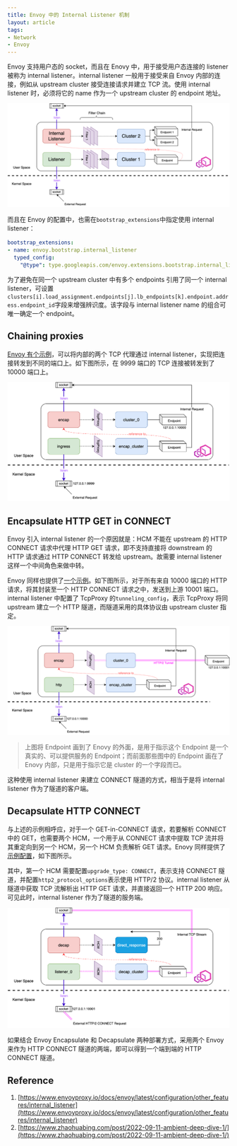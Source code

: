```yaml
---
title: Envoy 中的 Internal Listener 机制
layout: article
tags:
- Network
- Envoy
---
```


Envoy 支持用户态的 socket，而且在 Enovy 中，用于接受用户态连接的 listener 被称为 internal listener。internal listener 一般用于接受来自 Envoy 内部的连接，例如从 upstream cluster 接受连接请求并建立 TCP 流。使用 internal listener 时，必须将它的 name 作为一个 upstream cluster 的 endpoint 地址。

![envoy-il-base](https://raw.githubusercontent.com/shawnh2/shawnh2.github.io/master/_posts/img/2023-05-25/envoy-il-base.png)

<!--more-->

而且在 Envoy 的配置中，也需在`bootstrap_extensions`中指定使用 internal listener：
```yaml
bootstrap_extensions:
- name: envoy.bootstrap.internal_listener
  typed_config:
    "@type": type.googleapis.com/envoy.extensions.bootstrap.internal_listener.v3.InternalListener
```
为了避免在同一个 upstream cluster 中有多个 endpoints 引用了同一个 internal listener，可设置`clusters[i].load_assignment.endpoints[j].lb_endpoints[k].endpoint.address.endpoint_id`字段来增强辨识度。该字段与 internal listener name 的组合可唯一确定一个 endpoint。

## Chaining proxies
[Envoy 有个示例](https://github.com/envoyproxy/envoy/blob/c2ae2211196a48b12d2e36d00c6c2889ae2f434a/configs/internal_listener_proxy.yaml)，可以将内部的两个 TCP 代理通过 internal listener，实现把连接转发到不同的端口上。如下图所示，在 9999 端口的 TCP 连接被转发到了 10000 端口上。

![envoy-il-chain-proxy](https://raw.githubusercontent.com/shawnh2/shawnh2.github.io/master/_posts/img/2023-05-25/envoy-il-chain-proxy.png)
## Encapsulate HTTP GET in CONNECT
Envoy 引入 internal listener 的一个原因就是：HCM 不能在 upstream 的 HTTP CONNECT 请求中代理  HTTP GET 请求，即不支持直接将 downstream 的 HTTP 请求通过 HTTP CONNECT 转发给 upstream。故需要 internal listener 这样一个中间角色来做中转。

Envoy 同样也提供了[一个示例](https://github.com/envoyproxy/envoy/blob/c2ae2211196a48b12d2e36d00c6c2889ae2f434a/configs/encapsulate_http_in_http2_connect.yaml)。如下图所示，对于所有来自 10000 端口的 HTTP 请求，将其封装至一个 HTTP CONNECT 请求之中，发送到上游 10001 端口。internal listener 中配置了 TcpProxy 的`tunneling_config`，表示 TcpProxy 将同 upstream 建立一个 HTTP 隧道，而隧道采用的具体协议由 upstream cluster 指定。

![envoy-il-encap](https://raw.githubusercontent.com/shawnh2/shawnh2.github.io/master/_posts/img/2023-05-25/envoy-il-encap.png)

> 上图将 Endpoint 画到了 Enovy 的外面，是用于指示这个 Endpoint 是一个真实的、可以提供服务的 Endpoint；而前面那些图中的 Endpoint 画在了 Enovy 内部，只是用于指示它是 cluster 的一个字段而已。

这种使用 internal listener 来建立 CONNECT 隧道的方式，相当于是将 internal listener 作为了隧道的客户端。
## Decapsulate HTTP CONNECT
与上述的示例相呼应，对于一个 GET-in-CONNECT 请求，若要解析 CONNECT 中的 GET，也需要两个 HCM，一个用于从 CONNECT 请求中提取 TCP 流并将其重定向到另一个 HCM，另一个 HCM 负责解析 GET 请求。Enovy 同样提供了[示例配置](https://github.com/envoyproxy/envoy/blob/5b270c2f2a14ea4eac609bf855edcb8c051c2a39/configs/terminate_http_in_http2_connect.yaml)，如下图所示。

其中，第一个 HCM 需要配置`upgrade_type: CONNECT`，表示支持 CONNECT 隧道，并配置`http2_protocol_options`表示使用 HTTP/2 协议。internal listener 从隧道中获取 TCP 流解析出 HTTP GET 请求，并直接返回一个 HTTP 200 响应。可见此时，internal listener 作为了隧道的服务端。

![envoy-il-decap](https://raw.githubusercontent.com/shawnh2/shawnh2.github.io/master/_posts/img/2023-05-25/envoy-il-decap.png)

如果结合 Envoy Encapsulate 和 Decapsulate 两种部署方式，采用两个 Envoy 来作为 HTTP CONNECT 隧道的两端，即可以得到一个端到端的 HTTP CONNECT 隧道。
## Reference

1. [https://www.envoyproxy.io/docs/envoy/latest/configuration/other_features/internal_listener](https://www.envoyproxy.io/docs/envoy/latest/configuration/other_features/internal_listener)
2. [https://www.zhaohuabing.com/post/2022-09-11-ambient-deep-dive-1/](https://www.zhaohuabing.com/post/2022-09-11-ambient-deep-dive-1/)
